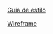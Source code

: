 [Guía de estilo](https://docs.google.com/document/d/1r1NLxsEbXBEwKymeI8dt6CRX5RarcYR7oNKzLVRLGTY/edit)

[Wireframe](https://www.figma.com/file/COWluyLnAtcLJ1AZDhkoae/WireFrame?node-id=314%3A2)